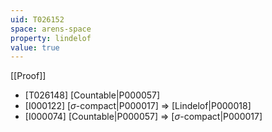 ```yaml
---
uid: T026152
space: arens-space
property: lindelof
value: true
---
```

[[Proof]]

* [T026148] [Countable|P000057]
* [I000122] [$\sigma$-compact|P000017] => [Lindelof|P000018]
* [I000074] [Countable|P000057] => [$\sigma$-compact|P000017]

